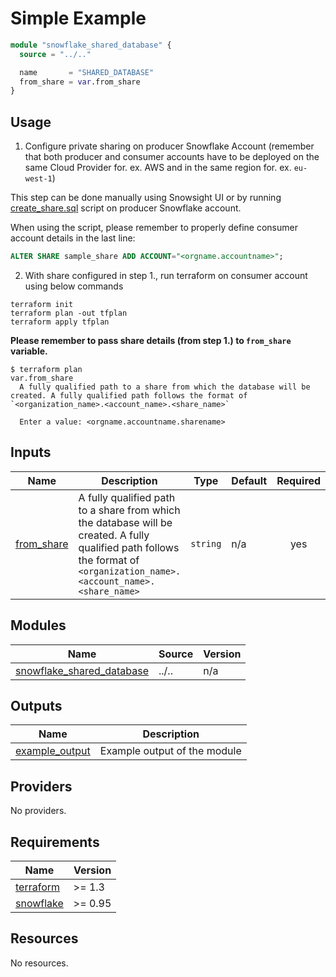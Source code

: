 # Simple Example

```terraform
module "snowflake_shared_database" {
  source = "../.."

  name       = "SHARED_DATABASE"
  from_share = var.from_share
}

```

## Usage

1. Configure private sharing on producer Snowflake Account (remember that both producer and consumer accounts have to be deployed on the same Cloud Provider for. ex. AWS and in the same region for. ex. `eu-west-1`)

This step can be done manually using Snowsight UI or by running [create_share.sql](./create-share.sql) script on producer Snowflake account.

When using the script, please remember to properly define consumer account details in the last line:

```sql
ALTER SHARE sample_share ADD ACCOUNT="<orgname.accountname>";
```

2. With share configured in step 1., run terraform on consumer account using below commands

```shell
terraform init
terraform plan -out tfplan
terraform apply tfplan
```

**Please remember to pass share details (from step 1.) to `from_share` variable.**

```shell
$ terraform plan
var.from_share
  A fully qualified path to a share from which the database will be created. A fully qualified path follows the format of `<organization_name>.<account_name>.<share_name>`

  Enter a value: <orgname.accountname.sharename>
```

<!-- BEGIN_TF_DOCS -->




## Inputs

| Name | Description | Type | Default | Required |
|------|-------------|------|---------|:--------:|
| <a name="input_from_share"></a> [from\_share](#input\_from\_share) | A fully qualified path to a share from which the database will be created. A fully qualified path follows the format of `<organization_name>.<account_name>.<share_name>` | `string` | n/a | yes |

## Modules

| Name | Source | Version |
|------|--------|---------|
| <a name="module_snowflake_shared_database"></a> [snowflake\_shared\_database](#module\_snowflake\_shared\_database) | ../.. | n/a |

## Outputs

| Name | Description |
|------|-------------|
| <a name="output_example_output"></a> [example\_output](#output\_example\_output) | Example output of the module |

## Providers

No providers.

## Requirements

| Name | Version |
|------|---------|
| <a name="requirement_terraform"></a> [terraform](#requirement\_terraform) | >= 1.3 |
| <a name="requirement_snowflake"></a> [snowflake](#requirement\_snowflake) | >= 0.95 |

## Resources

No resources.
<!-- END_TF_DOCS -->
